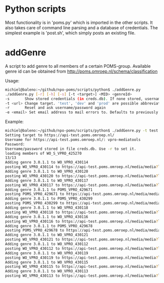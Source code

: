 Python scripts
============

Most functionality is in 'poms.py' which is imported in the other scripts. It also takes care of command line parsing and a database of credentials. The simplest example is 'post.sh', which simply posts an existing file.


addGenre
========

A script to add genre to all members of a certain POMS-group. Available genre id  can be obtained from 
http://poms.omroep.nl/schema/classification

Usage:
```bash
michiel@baleno:~/github/npo-poms/scripts/python$ ./addGenre.py 
./addGenre.py [-r] [-h] [-s] [-t <target>] <MID> <genreId>
-s       Show stored credentials (in creds.db). If none stored, username/password will be asked interactively.
-t <url> Change target. 'test', 'dev' and 'prod' are possible abbreviations for https://api[-test|-dev].poms.omroep.nl/media/. Defaults to previously used version (stored in creds.db)
-r       Reset and ask username/password again
-e <email> Set email address to mail errors to. Defaults to previously used value (stored in creds.db).
```
Example:
```bash
michiel@baleno:~/github/npo-poms/scripts/python$ ./addGenre.py -t test WO_S_VPRO_425270  3.0.1.1
Setting target to https://api-test.poms.omroep.nl/
Username for https://api-test.poms.omroep.nl/: vpro-mediatools
Password: 
Username/password stored in file creds.db. Use -r to set it.
loading members of WO_S_VPRO_425270
13/13
Adding genre 3.0.1.1 to WO_VPRO_430114
posting WO_VPRO_430114 to https://api-test.poms.omroep.nl/media/media?lookupcrid=False
Adding genre 3.0.1.1 to WO_VPRO_430120
posting WO_VPRO_430120 to https://api-test.poms.omroep.nl/media/media?lookupcrid=False
Adding genre 3.0.1.1 to WO_VPRO_430117
posting WO_VPRO_430117 to https://api-test.poms.omroep.nl/media/media?lookupcrid=False
Adding genre 3.0.1.1 to POMS_VPRO_429671
posting POMS_VPRO_429671 to https://api-test.poms.omroep.nl/media/media?lookupcrid=False
Adding genre 3.0.1.1 to POMS_VPRO_430299
posting POMS_VPRO_430299 to https://api-test.poms.omroep.nl/media/media?lookupcrid=False
Adding genre 3.0.1.1 to WO_VPRO_430118
posting WO_VPRO_430118 to https://api-test.poms.omroep.nl/media/media?lookupcrid=False
Adding genre 3.0.1.1 to WO_VPRO_430116
posting WO_VPRO_430116 to https://api-test.poms.omroep.nl/media/media?lookupcrid=False
Adding genre 3.0.1.1 to POMS_VPRO_429678
posting POMS_VPRO_429678 to https://api-test.poms.omroep.nl/media/media?lookupcrid=False
Adding genre 3.0.1.1 to WO_VPRO_430121
posting WO_VPRO_430121 to https://api-test.poms.omroep.nl/media/media?lookupcrid=False
Adding genre 3.0.1.1 to WO_VPRO_430112
posting WO_VPRO_430112 to https://api-test.poms.omroep.nl/media/media?lookupcrid=False
Adding genre 3.0.1.1 to WO_VPRO_430119
posting WO_VPRO_430119 to https://api-test.poms.omroep.nl/media/media?lookupcrid=False
Adding genre 3.0.1.1 to WO_VPRO_430115
posting WO_VPRO_430115 to https://api-test.poms.omroep.nl/media/media?lookupcrid=False
Adding genre 3.0.1.1 to WO_VPRO_430113
posting WO_VPRO_430113 to https://api-test.poms.omroep.nl/media/media?lookupcrid=False
```
